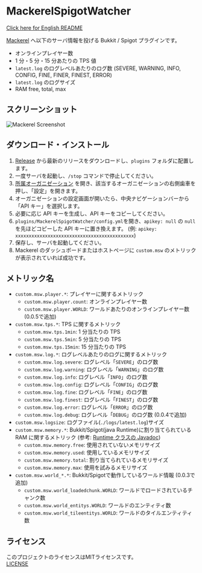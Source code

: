 # MackerelSpigotWatcher

[Click here for English README](https://github.com/jaoafa/MackerelSpigotWatcher/blob/master/README.md)

[Mackerel](https://mackerel.io/) へ以下のサーバ情報を投げる Bukkit / Spigot プラグインです。

- オンラインプレイヤー数
- 1 分・5 分・15 分あたりの TPS 値
- `latest.log` のログレベルあたりのログ数 (SEVERE, WARNING, INFO, CONFIG, FINE, FINER, FINEST, ERROR)
- `latest.log` のログサイズ
- RAM free, total, max

## スクリーンショット

![Mackerel Screenshot](https://i.imgur.com/FtqINGG.png)

## ダウンロード・インストール

1. [Release](https://github.com/jaoafa/MackerelSpigotWatcher/releases) から最新のリリースをダウンロードし、`plugins` フォルダに配置します。
2. 一度サーバを起動し、`/stop` コマンドで停止してください。
3. [所属オーガニゼーション](https://mackerel.io/settings/user?tab=organizations) を開き、該当するオーガニゼーションの右側歯車を押し、「設定」を開きます。
4. オーガニゼーションの設定画面が開いたら、中央ナビゲーションバーから「API キー」を選択します。
5. 必要に応じ API キーを生成し、API キーをコピーしてください。
6. `plugins/MackerelSpigotWatcher/config.yml`を開き、`apikey: null` の `null` を先ほどコピーした API キーに置き換えます。 (例: `apikey: xxxxxxxxxxxxxxxxxxxxxxxxxxxxxxxxxxxxxxxxxxxx`)
7. 保存し、サーバを起動してください。
8. Mackerel のダッシュボードまたはホストページに `custom.msw` のメトリックが表示されていれば成功です。

## メトリック名

- `custom.msw.player.*`: プレイヤーに関するメトリック
  - `custom.msw.player.count`: オンラインプレイヤー数
  - `custom.msw.player.WORLD`: ワールドあたりのオンラインプレイヤー数 (0.0.5で追加)
- `custom.msw.tps.*`: TPS に関するメトリック
  - `custom.msw.tps.1min`: 1 分当たりの TPS
  - `custom.msw.tps.5min`: 5 分当たりの TPS
  - `custom.msw.tps.15min`: 15 分当たりの TPS
- `custom.msw.log.*`: ログレベルあたりのログに関するメトリック
  - `custom.msw.log.severe`: ログレベル「`SEVERE`」のログ数
  - `custom.msw.log.warning`: ログレベル「`WARNING`」のログ数
  - `custom.msw.log.info`: ログレベル「`INFO`」のログ数
  - `custom.msw.log.config`: ログレベル「`CONFIG`」のログ数
  - `custom.msw.log.fine`: ログレベル「`FINE`」のログ数
  - `custom.msw.log.finest`: ログレベル「`FINEST`」のログ数
  - `custom.msw.log.error`: ログレベル「`ERROR`」のログ数
  - `custom.msw.log.debug`: ログレベル「`DEBUG`」のログ数 (0.0.4で追加)
- `custom.msw.logsize`: ログファイル(`./logs/latest.log`)サイズ
- `custom.msw.memory.*`: Bukkit/Spigot(java Runtime)に割り当てられている RAM に関するメトリック (参考: [Runtime クラスの Javadoc](https://docs.oracle.com/javase/jp/8/docs/api/java/lang/Runtime.html))
  - `custom.msw.memory.free`: 使用されていないメモリサイズ
  - `custom.msw.memory.used`: 使用しているメモリサイズ
  - `custom.msw.memory.total`: 割り当てられているメモリサイズ
  - `custom.msw.memory.max`: 使用を試みるメモリサイズ
- `custom.msw.world_*.*`: Bukkit/Spigotで動作しているワールド情報 (0.0.3で追加)
  - `custom.msw.world_loadedchunk.WORLD`: ワールドでロードされているチャンク数
  - `custom.msw.world_entitys.WORLD`: ワールドのエンティティ数
  - `custom.msw.world_tileentitys.WORLD`: ワールドのタイルエンティティ数

## ライセンス

このプロジェクトのライセンスはMITライセンスです。  
[LICENSE](https://github.com/jaoafa/MackerelSpigotWatcher/blob/master/LICENSE)